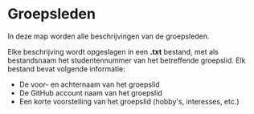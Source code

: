 # Groepsleden

In deze map worden alle beschrijvingen van de groepsleden.

Elke beschrijving wordt opgeslagen in een **.txt** bestand, met als bestandsnaam het studentennummer van het betreffende groepslid.
Elk bestand bevat volgende informatie:
* De voor- en achternaam van het groepslid
* De GitHub account naam van het groepslid
* Een korte voorstelling van het groepslid (hobby's, interesses, etc.)

